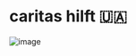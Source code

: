 # caritas hilft 🇺🇦
![image](https://user-images.githubusercontent.com/26324819/168333436-46d51d6d-0b60-4e18-bce5-c1df65c3015e.png)
